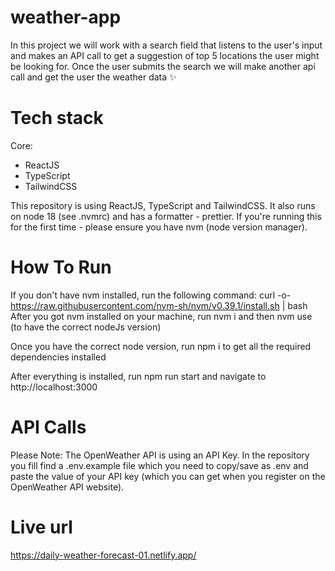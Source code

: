 # weather-app
In this project we will work with a search field that listens to the user's input and makes an API call to get a suggestion of top 5 locations the user might be looking for. Once the user submits the search we will make another api call and get the user the weather data ✨

# Tech stack
Core:
- ReactJS
- TypeScript
- TailwindCSS

This repository is using ReactJS, TypeScript and TailwindCSS. It also runs on node 18 (see .nvmrc) and has a formatter - prettier. If you're running this for the first time - please ensure you have nvm (node version manager).

# How To Run
If you don't have nvm installed, run the following command: curl -o- https://raw.githubusercontent.com/nvm-sh/nvm/v0.39.1/install.sh | bash After you got nvm installed on your machine, run nvm i and then nvm use (to have the correct nodeJs version)

Once you have the correct node version, run npm i to get all the required dependencies installed

After everything is installed, run npm run start and navigate to http://localhost:3000

# API Calls
Please Note: The OpenWeather API is using an API Key. In the repository you fill find a .env.example file which you need to copy/save as .env and paste the value of your API key (which you can get when you register on the OpenWeather API website).

# Live url
https://daily-weather-forecast-01.netlify.app/
